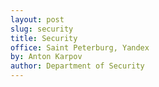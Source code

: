 ```yaml
---
layout: post
slug: security
title: Security
office: Saint Peterburg, Yandex
by: Anton Karpov
author: Department of Security
---
```

